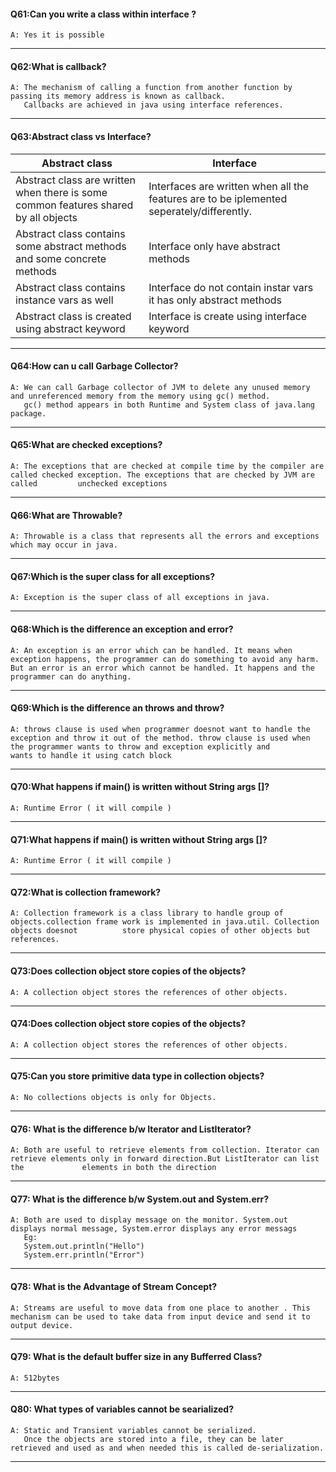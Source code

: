 
#### Q61:Can you write a class within interface ?
    A: Yes it is possible
---

#### Q62:What is callback?
    A: The mechanism of calling a function from another function by passing its memory address is known as callback.
       Callbacks are achieved in java using interface references.
---

#### Q63:Abstract class vs Interface?

| Abstract class  | Interface  |
| ------------- | ------------- |
| Abstract class are written when there is some common features shared by all objects  | Interfaces are written when all the features are to be iplemented seperately/differently.  |
| Abstract class contains some abstract methods and some concrete methods  | Interface only have abstract methods  |
| Abstract class contains instance vars as well | Interface do not contain instar vars it has only abstract methods |
| Abstract class is created using abstract keyword | Interface is create using interface keyword |
---

#### Q64:How can u call Garbage Collector?
    A: We can call Garbage collector of JVM to delete any unused memory and unreferenced memory from the memory using gc() method.
       gc() method appears in both Runtime and System class of java.lang package.
---

#### Q65:What are checked exceptions?
    A: The exceptions that are checked at compile time by the compiler are called checked exception. The exceptions that are checked by JVM are called         unchecked exceptions
---

#### Q66:What are Throwable?
    A: Throwable is a class that represents all the errors and exceptions which may occur in java.
---

#### Q67:Which is the super class for all exceptions?
    A: Exception is the super class of all exceptions in java.
---

#### Q68:Which is the difference an exception and error?
    A: An exception is an error which can be handled. It means when exception happens, the programmer can do something to avoid any harm. But an error is an error which cannot be handled. It happens and the programmer can do anything.
---

#### Q69:Which is the difference an throws  and throw?
    A: throws clause is used when programmer doesnot want to handle the exception and throw it out of the method. throw clause is used when the programmer wants to throw and exception explicitly and        wants to handle it using catch block
---

#### Q70:What happens if main() is written without String args []?
    A: Runtime Error ( it will compile )
---
 
#### Q71:What happens if main() is written without String args []?
    A: Runtime Error ( it will compile )
---
 
#### Q72:What is collection framework?
    A: Collection framework is a class library to handle group of objects.collection frame work is implemented in java.util. Collection objects doesnot          store physical copies of other objects but references.
---
 
#### Q73:Does collection object store copies of the objects?
    A: A collection object stores the references of other objects.
---
 
#### Q74:Does collection object store copies of the objects?
    A: A collection object stores the references of other objects.
---
 
#### Q75:Can you store primitive data type in collection objects?
    A: No collections objects is only for Objects.
---
 
#### Q76: What is the difference b/w Iterator and ListIterator?
    A: Both are useful to retrieve elements from collection. Iterator can retrieve elements only in forward direction.But ListIterator can list the             elements in both the direction
---
 
#### Q77: What is the difference b/w System.out and System.err?
    A: Both are used to display message on the monitor. System.out displays normal message, System.error displays any error messags 
       Eg: 
       System.out.println("Hello")
       System.err.println("Error")
---
 
#### Q78: What is the Advantage of Stream Concept?
    A: Streams are useful to move data from one place to another . This mechanism can be used to take data from input device and send it to output device.
---
 
#### Q79: What is the default buffer size in any Bufferred Class?
    A: 512bytes

---
 
#### Q80: What types of variables cannot be searialized?
    A: Static and Transient variables cannot be serialized.
       Once the objects are stored into a file, they can be later retrieved and used as and when needed this is called de-serialization.

---

